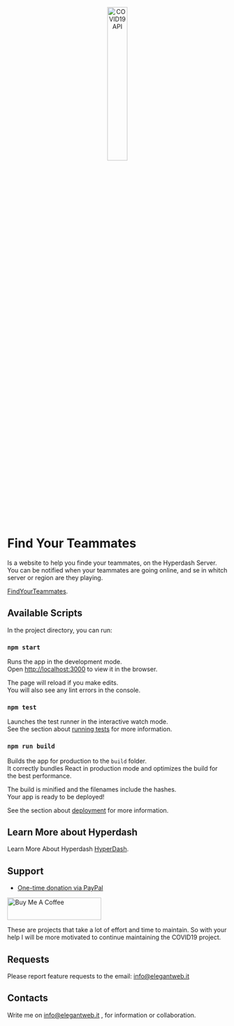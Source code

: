 <p align="center">
  <img src="https://www.elegantweb.it/FindYourTeammates/Team.png" width="30%" alt="COVID19 API" />
</p>

# Find Your Teammates
Is a website to help you finde your teammates, on the Hyperdash Server.
You can be notified when your teammates are going online, and se in whitch server or region are they playing.

[FindYourTeammates](https://www.elegantweb.it/FindYourTeammates/#/).

## Available Scripts

In the project directory, you can run:

### `npm start`

Runs the app in the development mode.\
Open [http://localhost:3000](http://localhost:3000) to view it in the browser.

The page will reload if you make edits.\
You will also see any lint errors in the console.

### `npm test`

Launches the test runner in the interactive watch mode.\
See the section about [running tests](https://facebook.github.io/create-react-app/docs/running-tests) for more information.

### `npm run build`

Builds the app for production to the `build` folder.\
It correctly bundles React in production mode and optimizes the build for the best performance.

The build is minified and the filenames include the hashes.\
Your app is ready to be deployed!

See the section about [deployment](https://facebook.github.io/create-react-app/docs/deployment) for more information.


## Learn More about Hyperdash

Learn More About Hyperdash [HyperDash](https://www.elegantweb.it/2021/08/14/hyper-dash/).


## Support

- [One-time donation via PayPal](https://paypal.me/oshehaj?locale.x=en_US)

<a href="https://ko-fi.com/orgestshehaj" target="_blank"><img src="https://cdn.buymeacoffee.com/buttons/default-orange.png" alt="Buy Me A Coffee" style="height: 51px !important;width: 215px !important;" ></a>

These are projects that take a lot of effort and time to maintain. So with your help I will be more motivated to continue maintaining the COVID19 project.


## Requests
Please report feature requests to the email: info@elegantweb.it

## Contacts

Write me on info@elegantweb.it , for information or collaboration.
